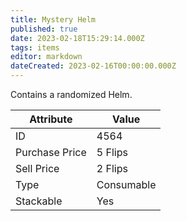 ```yaml
---
title: Mystery Helm
published: true
date: 2023-02-18T15:29:14.000Z
tags: items
editor: markdown
dateCreated: 2023-02-16T00:00:00.000Z
---
```


Contains a randomized Helm.

|Attribute|Value|
|-|-|
|ID|4564|
|Purchase Price|5 Flips|
|Sell Price|2 Flips|
|Type|Consumable|
|Stackable|Yes|

